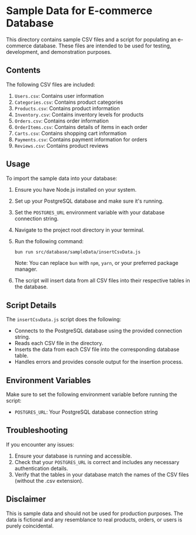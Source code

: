 # Sample Data for E-commerce Database

This directory contains sample CSV files and a script for populating an e-commerce database. These files are intended to be used for testing, development, and demonstration purposes.

## Contents

The following CSV files are included:

1. `Users.csv`: Contains user information
2. `Categories.csv`: Contains product categories
3. `Products.csv`: Contains product information
4. `Inventory.csv`: Contains inventory levels for products
5. `Orders.csv`: Contains order information
6. `OrderItems.csv`: Contains details of items in each order
7. `Carts.csv`: Contains shopping cart information
8. `Payments.csv`: Contains payment information for orders
9. `Reviews.csv`: Contains product reviews

## Usage

To import the sample data into your database:

1. Ensure you have Node.js installed on your system.
2. Set up your PostgreSQL database and make sure it's running.
3. Set the `POSTGRES_URL` environment variable with your database connection string.
4. Navigate to the project root directory in your terminal.
5. Run the following command:

   ```sh
   bun run src/database/sampleData/insertCsvData.js
   ```

   Note: You can replace `bun` with `npm`, `yarn`, or your preferred package manager.

6. The script will insert data from all CSV files into their respective tables in the database.

## Script Details

The `insertCsvData.js` script does the following:

- Connects to the PostgreSQL database using the provided connection string.
- Reads each CSV file in the directory.
- Inserts the data from each CSV file into the corresponding database table.
- Handles errors and provides console output for the insertion process.

## Environment Variables

Make sure to set the following environment variable before running the script:

- `POSTGRES_URL`: Your PostgreSQL database connection string

## Troubleshooting

If you encounter any issues:

1. Ensure your database is running and accessible.
2. Check that your `POSTGRES_URL` is correct and includes any necessary authentication details.
3. Verify that the tables in your database match the names of the CSV files (without the .csv extension).

## Disclaimer

This is sample data and should not be used for production purposes. The data is fictional and any resemblance to real products, orders, or users is purely coincidental.

